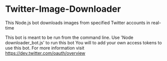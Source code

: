 # Twitter-Image-Downloader
This Node.js bot downloads images from specified Twitter accounts in real-time

This bot is meant to be run from the command line. Use 'Node downloader_bot.js' to run this bot
You will to add your own access tokens to use this bot. For more information visit https://dev.twitter.com/oauth/overview
